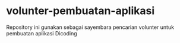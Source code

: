 # volunter-pembuatan-aplikasi
Repository ini gunakan sebagai sayembara pencarian volunter untuk pembuatan aplikasi Dicoding
